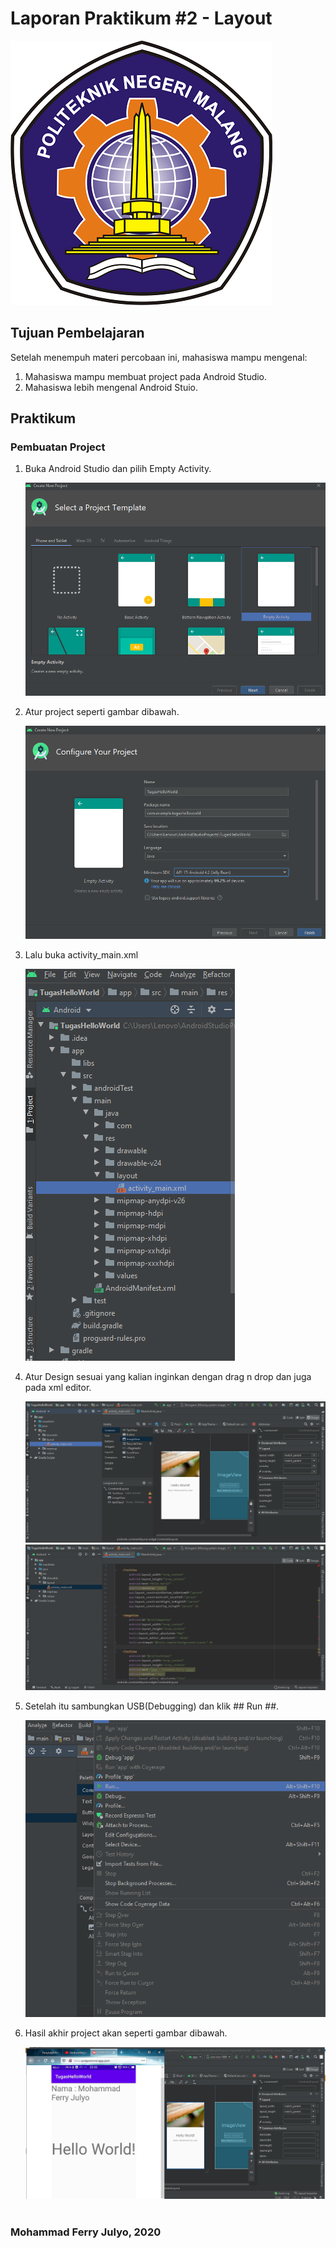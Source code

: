 # Laporan Praktikum #2 - Layout


![Logo Polinema](img/polinema.png)<br>


## Tujuan Pembelajaran

Setelah menempuh materi percobaan ini, mahasiswa mampu mengenal:
1. Mahasiswa mampu membuat project pada Android Studio.
1. Mahasiswa lebih mengenal Android Stuio.

## Praktikum

### Pembuatan Project

1. 	Buka Android Studio dan pilih Empty Activity.

	![Screenshot](img/SS/3.png)<br>
	
2. 	Atur project seperti gambar dibawah.
	
	![Screenshot](img/SS/4.png)<br>

3. 	Lalu buka activity_main.xml
	
	![Screenshot](img/SS/5.png)<br>

4.	Atur Design sesuai yang kalian inginkan dengan drag n drop dan juga pada xml editor.
	
	![Screenshot](img/SS/6.png)<br>
	![Screenshot](img/SS/7.png)<br>

5. 	Setelah itu sambungkan USB(Debugging) dan klik ## Run ##.

	![Screenshot](img/SS/8.png)<br>

6. 	Hasil akhir project akan seperti gambar dibawah.
	
	![Screenshot](img/SS/9.png)<br><br>


### Mohammad Ferry Julyo, 2020